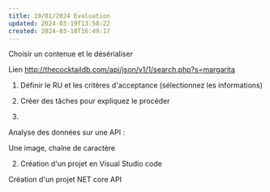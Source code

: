 ```yaml
---
title: 19/01/2024 Evaluation
updated: 2024-03-19T13:50:22
created: 2024-03-18T16:49:17
---
```


Choisir un contenue et le désérialiser

Lien <http://thecocktaildb.com/api/json/v1/1/search.php?s=margarita>

1.  Définir le RU et les critères d'acceptance (sélectionnez les informations)

2.  Créer des tâches pour expliquez le procéder

1.  
Analyse des données sur une API :

Une image, chaîne de caractère

2.  Création d'un projet en Visual Studio code

Création d'un projet NET core API

